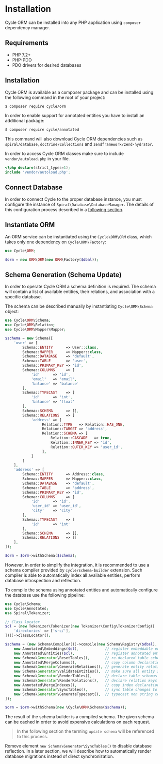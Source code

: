 # Installation
Cycle ORM can be installed into any PHP application using `composer` dependency manager.

## Requirements
  * PHP 7.2+
  * PHP-PDO
  * PDO drivers for desired databases

## Installation
Cycle ORM is available as a composer package and can be installed using the following command in the root of your project:

```bash
$ composer require cycle/orm
```

In order to enable support for annotated entities you have to install an additional package:

```bash
$ composer require cycle/annotated
```

This command will also download Cycle ORM dependencies such as `spiral/database`, `doctrine/collections` and `zendframework/zend-hydrator`.

In order to access Cycle ORM classes make sure to include `vendor/autoload.php` in your file.

```php
<?php declare(strict_types=1);
include 'vendor/autoload.php';
```

## Connect Database
In order to connect Cycle to the proper database instance, you must configure the instance of `Spiral\Database\DatabaseManager`.
The details of this configuration process described in a [following section](/basic/connect.md).

## Instantiate ORM
An ORM service can be instantiated using the `Cycle\ORM\ORM` class, which takes only one dependency on `Cycle\ORM\Factory`:

```php
use Cycle\ORM;

$orm = new ORM\ORM(new ORM\Factory($dbal));
```

## Schema Generation (Schema Update)
In order to operate Cycle ORM a schema definition is required. The schema will contain a list of available entities, their relations, and association with a specific database.

The schema can be described manually by instantiating `Cycle\ORM\Schema` object:

```php
use Cycle\ORM\Schema;
use Cycle\ORM\Relation;
use Cycle\ORM\Mapper\Mapper;

$schema = new Schema([
    'user' => [
        Schema::ENTITY      => User::class,
        Schema::MAPPER      => Mapper::class,
        Schema::DATABASE    => 'default',
        Schema::TABLE       => 'user',
        Schema::PRIMARY_KEY => 'id',
        Schema::COLUMNS     => [
            'id'      => 'id',
            'email'   => 'email',
            'balance' => 'balance'
        ],
        Schema::TYPECAST    => [
            'id'      => 'int',
            'balance' => 'float'
        ],
        Schema::SCHEMA      => [],
        Schema::RELATIONS   => [
            'address' => [
                 Relation::TYPE   => Relation::HAS_ONE,
                 Relation::TARGET => 'address',
                 Relation::SCHEMA => [
                     Relation::CASCADE   => true,
                     Relation::INNER_KEY => 'id',
                     Relation::OUTER_KEY => 'user_id',
                 ],
            ]
        ]
    ],
    'address' => [
        Schema::ENTITY      => Address::class,
        Schema::MAPPER      => Mapper::class,
        Schema::DATABASE    => 'default',
        Schema::TABLE       => 'address',
        Schema::PRIMARY_KEY => 'id',
        Schema::COLUMNS     => [
            'id'      => 'id',
            'user_id' => 'user_id',
            'city'    => 'city'
        ],
        Schema::TYPECAST    => [
            'id'      => 'int'
        ],
        Schema::SCHEMA      => [],
        Schema::RELATIONS   => []
    ],
]);

$orm = $orm->withSchema($schema);
```

However, in order to simplify the integration, it is recommended to use a schema compiler provided by `cycle/schema-builder` extension. Such compiler is able to automatically index all available entities, perform database introspection and reflection.

To compile the schema using annotated entities and automatically configure the database use the following pipeline:

```php
use Cycle\Schema;
use Cycle\Annotated;
use Spiral\Tokenizer;

// Class locator
$cl = (new Tokenizer\Tokenizer(new Tokenizer\Config\TokenizerConfig([
    'directories' => ['src/'],
])))->classLocator();

$schema = (new Schema\Compiler())->compile(new Schema\Registry($dbal), [
    new Annotated\Embeddings($cl),            // register embeddable entities
    new Annotated\Entities($cl),              // register annotated entities
    new Schema\Generator\ResetTables(),       // re-declared table schemas (remove columns)
    new Annotated\MergeColumns(),             // copy column declarations from all related classes (@Table annotation)
    new Schema\Generator\GenerateRelations(), // generate entity relations
    new Schema\Generator\ValidateEntities(),  // make sure all entity schemas are correct
    new Schema\Generator\RenderTables(),      // declare table schemas
    new Schema\Generator\RenderRelations(),   // declare relation keys and indexes
    new Annotated\MergeIndexes(),             // copy index declarations from all related classes (@Table annotation)
    new Schema\Generator\SyncTables(),        // sync table changes to database
    new Schema\Generator\GenerateTypecast(),  // typecast non string columns
]);

$orm = $orm->withSchema(new \Cycle\ORM\Schema($schema));
```

The result of the schema builder is a compiled schema. The given schema can be cached in order to avoid expensive calculations on each request.

> In the following section the terming `update schema` will be referenced to this process.

Remove element `new Schema\Generator\SyncTables()` to disable database reflection. In a later section, we will describe how to automatically render database migrations instead of direct synchronization.
